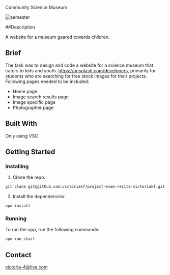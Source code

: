 Community Science Museum

![semester](https://user-images.githubusercontent.com/87649682/222992671-680cc9e7-8ca2-4518-8a0b-eee1ca0aff74.png)

##Description

A website for a museum geared towards children.

## Brief
The task was to design and code a website for a science museum that caters to kids and youth. 
https://unsplash.com/developers, primarily for students who are searching for free stock images for their projects. Following pages needed to be included:

-	Home page
-	Image search results page
-	Image specific page
-	Photographer page

## Built With
Only using VSC

## Getting Started

### Installing

1. Clone the repo:

```bash
git clone git@github.com:victoriakf/project-exam-resit2-victoriakf.git
```

2. Install the dependencies:

```
npm install
```

### Running

To run the app, run the following commands:

```bash
npm run start
```

## Contact

victoria-4@live.com
